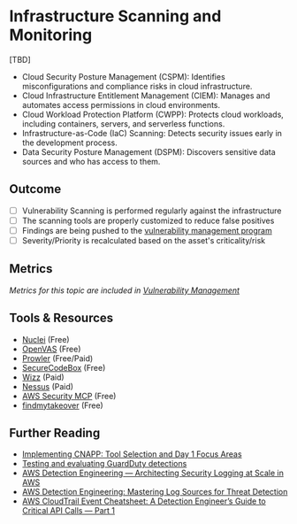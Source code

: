 # Infrastructure Scanning and Monitoring

[TBD]

- Cloud Security Posture Management (CSPM): Identifies misconfigurations and compliance risks in cloud infrastructure.
- Cloud Infrastructure Entitlement Management (CIEM): Manages and automates access permissions in cloud environments.
- Cloud Workload Protection Platform (CWPP): Protects cloud workloads, including containers, servers, and serverless functions.
- Infrastructure-as-Code (IaC) Scanning: Detects security issues early in the development process.
- Data Security Posture Management (DSPM): Discovers sensitive data sources and who has access to them.

## Outcome

- [ ] Vulnerability Scanning is performed regularly against the infrastructure
- [ ] The scanning tools are properly customized to reduce false positives
- [ ] Findings are being pushed to the [vulnerability management program](../product-security/vulnerability-management-program.md)
- [ ] Severity/Priority is recalculated based on the asset's criticality/risk

## Metrics

*Metrics for this topic are included in [Vulnerability Management](../product-security/vulnerability-management-program.md)*

## Tools & Resources

- [Nuclei](https://github.com/projectdiscovery/nuclei) (Free)
- [OpenVAS](https://www.openvas.org/) (Free)
- [Prowler](https://github.com/prowler-cloud/prowler) (Free/Paid)
- [SecureCodeBox](https://github.com/secureCodeBox/secureCodeBox) (Free)
- [Wizz](https://www.wiz.io/) (Paid)
- [Nessus](https://www.tenable.com/products/nessus) (Paid)
- [AWS Security MCP](https://github.com/groovyBugify/aws-security-mcp) (Free)
- [findmytakeover](https://github.com/anirudhbiyani/findmytakeover) (Free)

## Further Reading

- [Implementing CNAPP: Tool Selection and Day 1 Focus Areas](https://naman16.github.io/cloud-security/)
- [Testing and evaluating GuardDuty detections](https://aws.amazon.com/blogs/security/testing-and-evaluating-guardduty-detections/)
- [AWS Detection Engineering — Architecting Security Logging at Scale in AWS](https://aws.plainenglish.io/aws-detection-engineering-architecting-security-logging-at-scale-in-aws-d962ec91453a)
- [AWS Detection Engineering: Mastering Log Sources for Threat Detection](https://aws.plainenglish.io/aws-detection-engineering-mastering-log-sources-for-threat-detection-51372da9a17e)
- [AWS CloudTrail Event Cheatsheet: A Detection Engineer’s Guide to Critical API Calls — Part 1](https://aws.plainenglish.io/aws-cloudtrail-event-cheatsheet-a-detection-engineers-guide-to-critical-api-calls-part-1-04fb1588556f)
